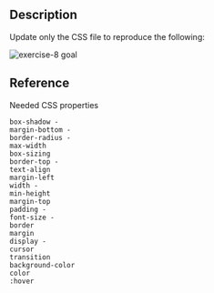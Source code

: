 ## Description

Update only the CSS file to reproduce the following:

![exercise-8 goal](../../assets/ex-8-goal.gif)

## Reference

Needed CSS properties

```
box-shadow -
margin-bottom -
border-radius -
max-width
box-sizing
border-top -
text-align
margin-left
width -
min-height
margin-top
padding -
font-size -
border
margin
display -
cursor
transition
background-color
color
:hover
```
